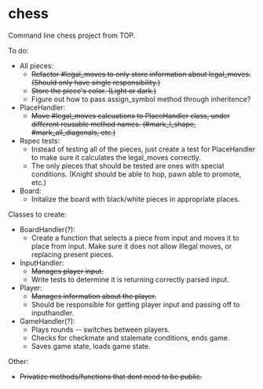 # chess
Command line chess project from TOP.

To do:
* All pieces:
  * ~~Refactor #legal_moves to only store information about legal_moves. (Should only have single responsibility.)~~
  * ~~Store the piece's color. (Light or dark.)~~
  * Figure out how to pass assign_symbol method through inheritence?
* PlaceHandler:
  * ~~Move #legal_moves calcuations to PlaceHandler class, under different reusable method names. (#mark_l_shape, #mark_all_diagonals, etc.)~~
* Rspec tests:
  * Instead of testing all of the pieces, just create a test for PlaceHandler to make sure it calculates the legal_moves correctly.
  * The only pieces that should be tested are ones with special conditions. (Knight should be able to hop, pawn able to promote, etc.)
* Board:
  * Initalize the board with black/white pieces in appropriate places. 

Classes to create:
* BoardHandler(?):
  * Create a function that selects a piece from input and moves it to place from input. Make sure it does not allow illegal moves, or replacing present pieces.
* InputHandler:
  * ~~Manages player input.~~
  * Write tests to determine it is returning correctly parsed input.
* Player:
  * ~~Manages information about the player.~~
  * Should be responsible for getting player input and passing off to inputhandler.
* GameHandler(?):
  * Plays rounds -- switches between players.
  * Checks for checkmate and stalemate conditions, ends game.
  * Saves game state, loads game state.

Other:
* ~~Privatize methods/functions that dont need to be public.~~